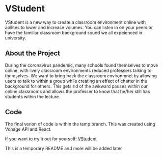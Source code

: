 # VStudent

VStudent is a new way to create a classroom environment online with abilites to lower and increase volumes. You can listen in on your peers or have the familiar classroom background sound we all expeienced in university.

## About the Project
During the coronavirus pandemic, many schools found themselves to move online, with lively classroom environments reduced professers talking to themselves.
We want to bring back the classroom environmnet by allowing users to talk to within a group while creating an effect of chatter in the background for others.
This gets rid of the awkward pauses within our online classrooms and allows the professer to know that he/her still has students within the lecture.

## Code
The final verion of code is within the temp branch.
This was created using Vonage API and React.

If you want to try it out for yourself: [VStudent](https://vstudent-client.herokuapp.com/)

This is a temporary README and more will be added later

